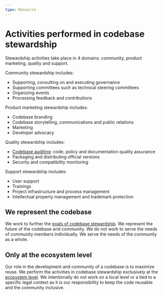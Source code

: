 ```yaml
---
type: Resource
---
```


# Activities performed in codebase stewardship

Stewardship activities take place in 4 domains: community, product marketing, quality and support.

Community stewardship includes:

  * Supporting, consulting on and executing governance
  * Supporting committees such as technical steering committees
  * Organizing events
  * Processing feedback and contributions
  
Product marketing stewardship includes:

  * Codebase branding
  * Codebase storytelling, communications and public relations
  * Marketing
  * Developer advocacy
  
Quality stewardship includes: 

  * [Codebase auditing](../codebase-auditing/index.md): code, policy and documentation quality assurance
  * Packaging and distributing official versions
  * Security and compatibility monitoring

Support stewardship includes:

  * User support
  * Trainings
  * Project infrastructure and process management
  * Intellectual property management and trademark protection

## We represent the codebase

We work to further the [goals of codebase stewardship](goals.md).
We represent the future of the codebase and community.
We do not work to serve the needs of community members individually.
We serve the needs of the community as a whole.

## Only at the ecosystem level

Our role in the development and community of a codebase is to maximize reuse.
We perform the activities in codebase stewardship exclusively at the [ecosystem level](../../glossary/ecosystem-level-definition.md).
We intentionally do not work on a local level or a tied to a specific legal context as it is our responsibility to keep the code reusable and the community inclusive.
